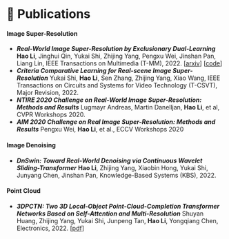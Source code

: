 
# 📝 Publications 

<!-- <div class='paper-box'><div class='paper-box-image'><img src='images/fs.png' alt="sym" width="100%"></div>
<div class='paper-box-text' markdown="1">

[FastSpeech: Fast, Robust and Controllable Text to Speech](https://papers.nips.cc/paper/8580-fastspeech-fast-robust-and-controllable-text-to-speech.pdf), **Yi Ren**, Yangjun Ruan, Xu Tan, Tao Qin, Sheng Zhao, Zhou Zhao, Tie-Yan Liu

**NeurIPS 2019** \| [**Project**](https://speechresearch.github.io/fastspeech/) <strong><span class='show_paper_citations' data='4FA6C0AAAAAJ:qjMakFHDy7sC'></span></strong>

- FastSpeech is the first fully parallel end-to-end speech synthesis model.
- **Academic Impact**: This work is included by many famous speech synthesis open-source projects, such as [ESPNet ![](https://img.shields.io/github/stars/espnet/espnet?style=social)](https://github.com/espnet/espnet). Our work are promoted by more than 20 media and forums, such as [机器之心](https://mp.weixin.qq.com/s/UkFadiUBy-Ymn-zhJ95JcQ)、[InfoQ](https://www.infoq.cn/article/tvy7hnin8bjvlm6g0myu).
- **Industry Impact**: FastSpeech has been deployed in [Microsoft Azure TTS service](https://techcommunity.microsoft.com/t5/azure-ai/neural-text-to-speech-extends-support-to-15-more-languages-with/ba-p/1505911) and supports 49 more languages with state-of-the-art AI quality. It was also shown as a text-to-speech system acceleration example in [NVIDIA GTC2020](https://resources.nvidia.com/events/GTC2020s21420).
</div>
</div> -->

#### Image Super-Resolution
- ***Real-World Image Super-Resolution by Exclusionary Dual-Learning*** 
**Hao Li**, Jinghui Qin, Yukai Shi, Zhijing Yang, Pengxu Wei, Jinshan Pan, Liang Lin, IEEE Transactions on Multimedia (T-MM), 2022. [[arxiv](https://arxiv.org/abs/2206.02609)] [[code](https://github.com/House-Leo/RWSR-EDL)]
- ***Criteria Comparative Learning for Real-scene Image Super-Resolution*** 
Yukai Shi, **Hao Li**, Sen Zhang, Zhijing Yang, Xiao Wang, IEEE Transactions on Circuits and Systems for Video Technology (T-CSVT), Major Revision, 2022.
- ***NTIRE 2020 Challenge on Real-World Image Super-Resolution: Methods and Results*** 
Lugmayr Andreas, Martin Danelljan, **Hao Li**, et al, CVPR Workshops 2020.
- ***AIM 2020 Challenge on Real Image Super-Resolution: Methods and Results*** 
Pengxu Wei, **Hao Li**, et al., ECCV Workshops 2020
  
#### Image Denoising
- ***DnSwin: Toward Real-World Denoising via Continuous Wavelet Sliding-Transformer*** 
**Hao Li**, Zhijing Yang, Xiaobin Hong, Yukai Shi, Junyang Chen, Jinshan Pan, Knowledge-Based Systems (KBS), 2022.

#### Point Cloud
- ***3DPCTN: Two 3D Local-Object Point-Cloud-Completion Transformer Networks Based on Self-Attention and Multi-Resolution*** 
Shuyan Huang, Zhijing Yang, Yukai Shi, Junpeng Tan, **Hao Li**, Yongqiang Chen, Electronics, 2022. [[pdf](https://www.mdpi.com/2079-9292/11/9/1351)]
